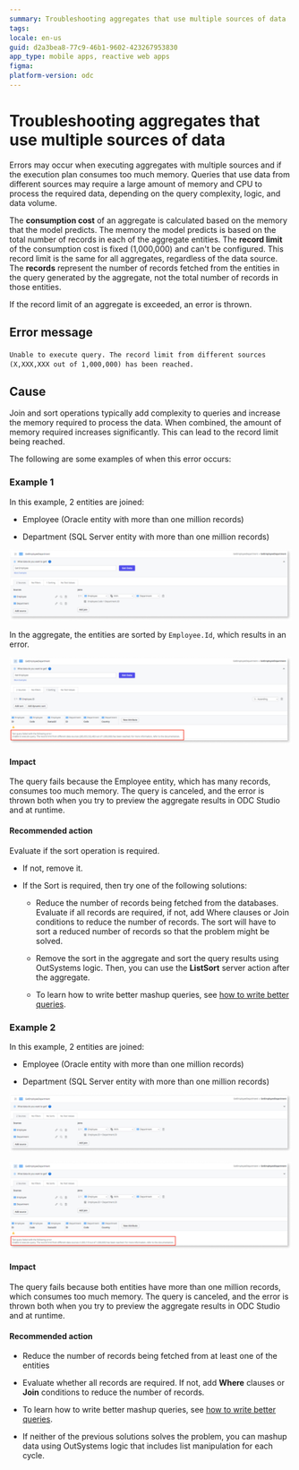```yaml
---
summary: Troubleshooting aggregates that use multiple sources of data
tags:
locale: en-us
guid: d2a3bea8-77c9-46b1-9602-423267953830
app_type: mobile apps, reactive web apps
figma: 
platform-version: odc
---
```


# Troubleshooting aggregates that use multiple sources of data

Errors may occur when executing aggregates with multiple sources and if the execution plan consumes too much memory. Queries that use data from different sources may require a large amount of memory and CPU to process the required data, depending on the query complexity, logic, and data volume. 

The **consumption cost** of an aggregate is calculated based on the memory that the model predicts. The memory the model predicts is based on the total number of records in each of the aggregate entities. The **record limit** of the consumption cost is fixed (1,000,000) and can't be configured. This record limit is the same for all aggregates, regardless of the data source. The **records** represent the number of records fetched from the entities in the query generated by the aggregate, not the total number of records in those entities.

If the record limit of an aggregate is exceeded, an error is thrown. 

## Error message

``Unable to execute query. The record limit from different sources (X,XXX,XXX out of 1,000,000) has been reached.``

## Cause

Join and sort operations typically add complexity to queries and increase the memory required to process the data. When combined, the amount of memory required increases significantly. This can lead to the record limit being reached. 

The following are some examples of when this error occurs:

### Example 1

In this example, 2 entities are joined:

* Employee (Oracle entity with more than one million records) 

* Department (SQL Server entity with more than one million records)

![Screenshot of an aggregate query with a sort operation on Employee.Id.](images/mashup-sort-odcs.png "Aggregate with Sort Operation")

In the aggregate, the entities are sorted by ``Employee.Id``, which results in an error.

![Screenshot showing an error message due to a sort operation in an aggregate query.](images/mashup-sorterror-odcs.png "Sort Operation Error")
   
#### Impact

The query fails because the Employee entity, which has many records, consumes too much memory. The query is canceled, and the error is thrown both when you try to preview the aggregate results in ODC Studio and at runtime.

#### Recommended action

Evaluate if the sort operation is required. 

* If not, remove it.

* If the Sort is required, then try one of the following solutions:

    * Reduce the number of records being fetched from the databases. Evaluate if all records are required, if not, add Where clauses or Join conditions to reduce the number of records. The sort will have to sort a reduced number of records so that the problem might be solved.

    * Remove the sort in the aggregate and sort the query results using OutSystems logic. Then, you can use the **ListSort** server action after the aggregate.

    * To learn how to write better mashup queries, see [how to write better queries](queries.md).

### Example 2

In this example, 2 entities are joined:

* Employee (Oracle entity with more than one million records) 

* Department (SQL Server entity with more than one million  records)

![Screenshot of an aggregate query with a join operation between Employee and Department entities.](images/mashup-join-odcs.png "Aggregate with Join Operation")

![Screenshot showing an error message due to a join operation in an aggregate query.](images/mashup-joinerror-odcs.png "Join Operation Error")

#### Impact

The query fails because both entities have more than one million records, which consumes too much memory. The query is canceled, and the error is thrown both when you try to preview the aggregate results in ODC Studio and at runtime.

#### Recommended action

* Reduce the number of records being fetched from at least one of the entities

* Evaluate whether all records are required. If not, add **Where** clauses or **Join** conditions to reduce the number of records.

* To learn how to write better mashup queries, see [how to write better queries](queries.md).

* If neither of the previous solutions solves the problem, you can mashup data using OutSystems logic that includes list manipulation for each cycle.

